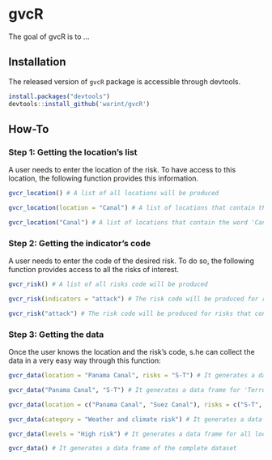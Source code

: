 
<!-- README.md is generated from README.Rmd. Please edit that file -->

# gvcR

<!-- badges: start -->
<!-- badges: end -->

The goal of gvcR is to …

## Installation

The released version of `gvcR` package is accessible through devtools.

``` r
install.packages("devtools")
devtools::install_github('warint/gvcR')
```

## How-To

### Step 1: Getting the location’s list

A user needs to enter the location of the risk. To have access to this
location, the following function provides this information.

``` r
gvcr_location() # A list of all locations will be produced

gvcr_location(location = "Canal") # A list of locations that contain the word 'Canal' will be produced

gvcr_location("Canal") # A list of locations that contain the word 'Canal' will be produced
```

### Step 2: Getting the indicator’s code

A user needs to enter the code of the desired risk. To do so, the
following function provides access to all the risks of interest.

``` r
gvcr_risk() # A list of all risks code will be produced

gvcr_risk(indicators = "attack") # The risk code will be produced for risks that contain the word 'attack'

gvcr_risk("attack") # The risk code will be produced for risks that contain the word 'attack'
```

### Step 3: Getting the data

Once the user knows the location and the risk’s code, s.he can collect
the data in a very easy way through this function:

``` r
gvcr_data(location = "Panama Canal", risks = "S-T") # It generates a data frame for 'Terrorist attack' (S-T) risk in the location 'Panama Canal'

gvcr_data("Panama Canal", "S-T") # It generates a data frame for 'Terrorist attack' (S-T) risk in the location 'Panama Canal'

gvcr_data(location = c("Panama Canal", "Suez Canal"), risks = c("S-T", "S-C")) # It generates a data frame for 'Terrorist attack' (S-T) and 'Conflict' (S-C) risks in the location 'Panama Canal'

gvcr_data(category = "Weather and climate risk") # It generates a data frame for all locations and risks in the category 'Weather and climate risk'

gvcr_data(levels = "High risk") # It generates a data frame for all locations and risks with a 'High risk'

gvcr_data() # It generates a data frame of the complete dataset
```
